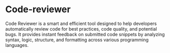 # Code-reviewer
Code Reviewer is a smart and efficient tool designed to help developers automatically review code for best practices, code quality, and potential bugs. It provides instant feedback on submitted code snippets by analyzing syntax, logic, structure, and formatting across various programming languages.
